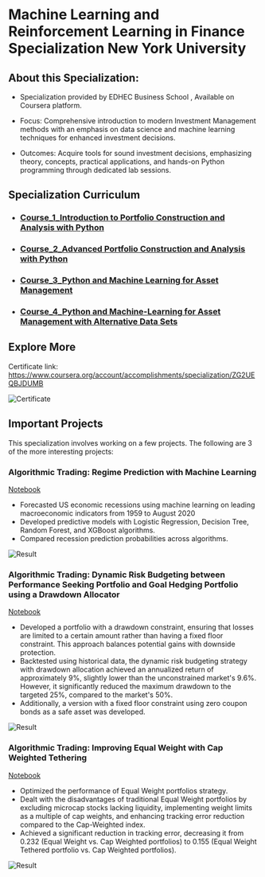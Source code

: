# Machine Learning and Reinforcement Learning in Finance Specialization New York University
 
## About this Specialization:

+ Specialization provided by EDHEC Business School , Available on Coursera platform.

+ Focus: Comprehensive introduction to modern Investment Management methods with an emphasis on data science and machine learning techniques for enhanced investment decisions.

+ Outcomes: Acquire tools for sound investment decisions, emphasizing theory, concepts, practical applications, and hands-on Python programming through dedicated lab sessions.



## Specialization Curriculum
+ ### [Course_1_Introduction to Portfolio Construction and Analysis with Python](https://github.com/ktchan33GBC/Investment_Management_with_Python_and_Machine_Learning/tree/main/Course_1_Introduction%20to%20Portfolio%20Construction%20and%20Analysis%20with%20Python)
+ ### [Course_2_Advanced Portfolio Construction and Analysis with Python](https://github.com/ktchan33GBC/Investment_Management_with_Python_and_Machine_Learning/tree/main/Course_2_Advanced%20Portfolio%20Construction%20and%20Analysis%20with%20Python)
+ ### [Course_3_Python and Machine Learning for Asset Management](https://github.com/ktchan33GBC/Investment_Management_with_Python_and_Machine_Learning/tree/main/Course_3_Python%20and%20Machine%20Learning%20for%20Asset%20Management)
+ ### [Course_4_Python and Machine-Learning for Asset Management with Alternative Data Sets](https://github.com/ktchan33GBC/Investment_Management_with_Python_and_Machine_Learning/tree/main/Course_4_Python%20and%20Machine-Learning%20for%20Asset%20Management%20with%20Alternative%20Data%20Sets)

## Explore More
Certificate link: https://www.coursera.org/account/accomplishments/specialization/ZG2UEQBJDUMB

![Certificate](https://github.com/ktchan33GBC/Investment_Management_with_Python_and_Machine_Learning/blob/main/img/Specialization_Certificate_Coursera_Investment%20Management%20with%20Python%20and%20Machine%20Learning%20Specialization.jpg)

<!-- USAGE EXAMPLES -->

## Important Projects

This specialization involves working on a few projects. The following are 3 of the more interesting projects:





### Algorithmic Trading: Regime Prediction with Machine Learning
[Notebook](https://github.com/ktchan33GBC/Investment_Management_with_Python_and_Machine_Learning/blob/main/Course_3_Python%20and%20Machine%20Learning%20for%20Asset%20Management/notebook/Lab_5_Regime_Prediction_with_ML/Part3.ipynb)


+ Forecasted US economic recessions using machine learning on leading macroeconomic indicators from 1959 to August 2020
+ Developed predictive models with Logistic Regression, Decision Tree, Random Forest, and XGBoost algorithms.
+ Compared recession prediction probabilities across algorithms.


![Result](https://github.com/ktchan33GBC/Investment_Management_with_Python_and_Machine_Learning/blob/main/img/result_Regime_Prediction_with_ML.png)


### Algorithmic Trading: Dynamic Risk Budgeting between Performance Seeking Portfolio and Goal Hedging Portfolio using a Drawdown Allocator

[Notebook](https://github.com/ktchan33GBC/Investment_Management_with_Python_and_Machine_Learning/blob/main/Course_1_Introduction%20to%20Portfolio%20Construction%20and%20Analysis%20with%20Python/Notebook/Lab129_Dynamic_risk_budgeting_between_PSP_%26_LHP.ipynb)


+ Developed a portfolio with a drawdown constraint, ensuring that losses are limited to a certain amount rather than having a fixed floor constraint. This approach balances potential gains with downside protection.
+ Backtested using historical data, the dynamic risk budgeting strategy with drawdown allocation achieved an annualized return of approximately 9%, slightly lower than the unconstrained market's 9.6%. However, it significantly reduced the maximum drawdown to the targeted 25%, compared to the market's 50%.
+ Additionally, a version with a fixed floor constraint using zero coupon bonds as a safe asset was developed.

![Result](https://github.com/ktchan33GBC/Investment_Management_with_Python_and_Machine_Learning/blob/main/img/result_Backtest_Dynamic_Risk_Budgeting_Drawdown_Allocator.png)

### Algorithmic Trading:  Improving Equal Weight with Cap Weighted Tethering


[Notebook](https://github.com/ktchan33GBC/Investment_Management_with_Python_and_Machine_Learning/blob/main/Course_2_Advanced%20Portfolio%20Construction%20and%20Analysis%20with%20Python/notebook/Lab204_Backtesting_EW_vs_CW.ipynb) 

+ Optimized the performance of Equal Weight portfolios strategy.
+ Dealt with the disadvantages of traditional Equal Weight portfolios by excluding microcap stocks lacking liquidity, implementing weight limits as a multiple of cap weights, and enhancing tracking error reduction compared to the Cap-Weighted index.
+ Achieved a significant reduction in tracking error, decreasing it from 0.232 (Equal Weight vs. Cap Weighted portfolios) to 0.155 (Equal Weight Tethered portfolio vs. Cap Weighted portfolios).


![Result](https://github.com/ktchan33GBC/Investment_Management_with_Python_and_Machine_Learning/blob/main/img/result_Backtest_Improving_EW_with_CapWeight_Tethering.png)

